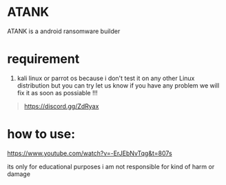 # ATANK
ATANK is a android ransomware builder

# requirement

1. kali linux or parrot os because i don't test it on any other Linux distribution but you can try let us know if you have any problem we will fix it as soon as possiable !!!

> https://discord.gg/ZdRyax
# how to use:

https://www.youtube.com/watch?v=-ErJEbNvTqg&t=807s

its only for educational purposes i am not responsible for kind of harm or damage
